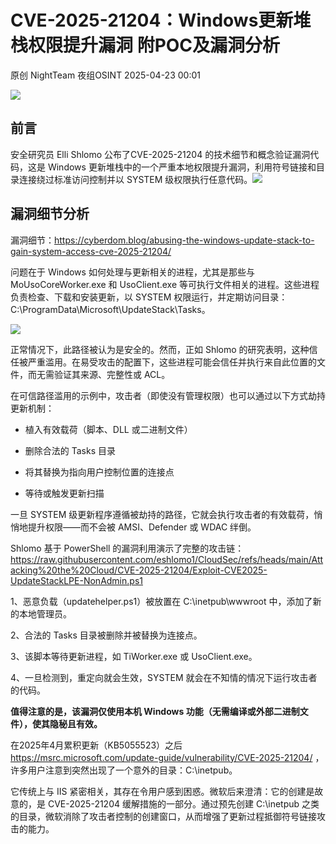 #  CVE-2025-21204：Windows更新堆栈权限提升漏洞 附POC及漏洞分析   
原创 NightTeam  夜组OSINT   2025-04-23 00:01  
  
![](https://mmbiz.qpic.cn/sz_mmbiz_png/GLyX5CgG8A1iaTj8eIk1SSvkOGg93dHicZxnUtJGrfvvT0H05mDuuCv0P7M2EmOeNXcIZXiaqcULl1ic0iaAJiavkc3g/640?wx_fmt=png&from=appmsg "")  
## 前言  
  
安全研究员 Elli Shlomo 公布了CVE-2025-21204 的技术细节和概念验证漏洞代码，这是 Windows 更新堆栈中的一个严重本地权限提升漏洞，利用符号链接和目录连接绕过标准访问控制并以 SYSTEM 级权限执行任意代码。![](https://mmbiz.qpic.cn/sz_mmbiz_png/GLyX5CgG8A0CTY6WEjtZ6ibkCrEh564fa68cibC9x0B5bEVUYMmJ69icAItV50qWiaDvStCyeP7ZweicFE94Wwk1Xhg/640?wx_fmt=png&from=appmsg "")  
  
## 漏洞细节分析  
  
漏洞细节：https://cyberdom.blog/abusing-the-windows-update-stack-to-gain-system-access-cve-2025-21204/  
  
问题在于 Windows 如何处理与更新相关的进程，尤其是那些与 MoUsoCoreWorker.exe 和 UsoClient.exe 等可执行文件相关的进程。这些进程负责检查、下载和安装更新，以 SYSTEM 权限运行，并定期访问目录：C:\ProgramData\Microsoft\UpdateStack\Tasks。  
  
![](https://mmbiz.qpic.cn/sz_mmbiz_png/GLyX5CgG8A0CTY6WEjtZ6ibkCrEh564faXicf5mDVoTgsxwAF3tRnUxmjwAQqAgLOP1ad9HeefNVLjYV5IaWqIJA/640?wx_fmt=png&from=appmsg "")  
  
正常情况下，此路径被认为是安全的。然而，正如 Shlomo 的研究表明，这种信任被严重滥用。在易受攻击的配置下，这些进程可能会信任并执行来自此位置的文件，而无需验证其来源、完整性或 ACL。  
  
在可信路径滥用的示例中，攻击者（即使没有管理权限）也可以通过以下方式劫持更新机制：  
- 植入有效载荷（脚本、DLL 或二进制文件）  
  
- 删除合法的 Tasks 目录  
  
- 将其替换为指向用户控制位置的连接点  
  
- 等待或触发更新扫描  
  
一旦 SYSTEM 级更新程序遵循被劫持的路径，它就会执行攻击者的有效载荷，悄悄地提升权限——而不会被 AMSI、Defender 或 WDAC 绊倒。  
  
Shlomo 基于 PowerShell 的漏洞利用演示了完整的攻击链：https://raw.githubusercontent.com/eshlomo1/CloudSec/refs/heads/main/Attacking%20the%20Cloud/CVE-2025-21204/Exploit-CVE2025-UpdateStackLPE-NonAdmin.ps1  
  
1、恶意负载（updatehelper.ps1）被放置在 C:\inetpub\wwwroot 中，添加了新的本地管理员。  
  
2、合法的 Tasks 目录被删除并被替换为连接点。  
  
3、该脚本等待更新进程，如 TiWorker.exe 或 UsoClient.exe。  
  
4、一旦检测到，重定向就会生效，SYSTEM 就会在不知情的情况下运行攻击者的代码。  
  
**值得注意的是，该漏洞仅使用本机 Windows 功能（无需编译或外部二进制文件），使其隐秘且有效。**  
  
在2025年4月累积更新（KB5055523）之后 https://msrc.microsoft.com/update-guide/vulnerability/CVE-2025-21204/ ，许多用户注意到突然出现了一个意外的目录：C:\inetpub。  
  
它传统上与 IIS 紧密相关，其存在令用户感到困惑。微软后来澄清：它的创建是故意的，是 CVE-2025-21204 缓解措施的一部分。通过预先创建 C:\inetpub 之类的目录，微软消除了攻击者控制的创建窗口，从而增强了更新过程抵御符号链接攻击的能力。  
  
  
  
